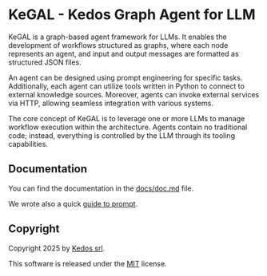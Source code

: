 # KeGAL - Kedos Graph Agent for LLM

KeGAL is a graph-based agent framework for LLMs. It enables the development
of workflows structured as graphs, where each node represents an agent, 
and input and output messages are formatted as structured JSON files.

An agent can be designed using prompt engineering for specific tasks. 
Additionally, each agent can utilize tools written in Python to connect to
external knowledge sources. Moreover, agents can invoke external services via HTTP,
allowing seamless integration with various systems.

The core concept of KeGAL is to leverage one or more LLMs to manage workflow
execution within the architecture. Agents contain no traditional code; instead,
everything is controlled by the LLM through its tooling capabilities.

## Documentation

You can find the documentation in the [docs/doc.md](docs/doc.md) file.

We wrote also a quick [guide to prompt](docs/guide_to_prompt.md).

## Copyright

Copyright 2025 by [Kedos srl](https://www.kedos-srl.it/).

This software is released under the [MIT](LICENSE) license.


